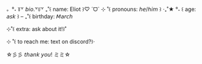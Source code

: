 。°˖  ꒦꒷ 𝘣𝘪𝘰.꒷꒥꒷
₊˚꒰ name: Eliot ꒱♡ ˊᗜˋ
⊹ ˚꒰ pronouns: 𝘩𝘦/𝘩𝘪𝘮 ꒱ ·₊˚★
°˖ ꒰ age: 𝘢𝘴𝘬 ꒱ –
₊˚꒰ birthday: 𝘔𝘢𝘳𝘤𝘩

 ⊹˚꒰ extra: ask about it!꒱˚
 
⊹ ˚꒰ to reach me: text on discord?꒱·


☆彡彡 𝘵𝘩𝘢𝘯𝘬 𝘺𝘰𝘶! ミミ☆
